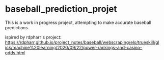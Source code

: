 # baseball_prediction_projet

This is a work in progress project, attempting to make accurate baseball predictions.

ispired by rdpharr's project: https://rdpharr.github.io/project_notes/baseball/webscraping/elo/trueskill/glick/machine%20learning/2020/09/22/power-rankings-and-casino-odds.html
